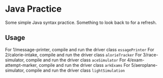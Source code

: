 # Java Practice
Some simple Java syntax practice. Something to look back to for a refresh.

## Usage
For 1/message-printer, compile and run the driver class `essagePrinter`
For 2/calorie-intake, compile and run the driver class `alorieTracker`
For 3/race-simulator, compile and run the driver class `aceSimulator`
For 4/exam-attempt-marker, compile and run the driver class `arkExams`
For 5/aeroplane-simulator, compile and run the driver class `lightSimulation`
